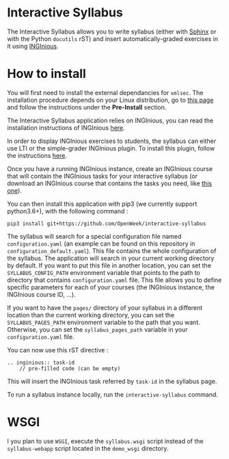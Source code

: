 # Interactive Syllabus
The Interactive Syllabus allows you to write syllabus (either with [Sphinx](https://www.sphinx-doc.org/en/master/) or 
with the Python `docutils` rST) and insert automatically-graded exercises in it using 
[INGInious](https://inginious.org/?lang=en).


# How to install

You will first need to install the external dependancies for `xmlsec`. The installation procedure depends on your Linux 
distribution, go to [this page](https://github.com/mehcode/python-xmlsec#pre-install) and follow the instructions under the 
**Pre-Install** section. 


The Interactive Syllabus application relies on INGInious, you can read the installation instructions
of INGInious [here](http://inginious.readthedocs.io/en/latest/install_doc/installation.html).

In order to display INGInious exercises to students, the syllabus can either use LTI or the simple-grader INGInious
plugin. To install this plugin, follow the instructions 
[here](http://inginious.readthedocs.io/en/latest/install_doc/config_reference.html#simple-grader-plugin-webapp-lti).


Once you have a running INGInious instance, create an INGInious course that will contain the INGInious tasks for your
interactive syllabus (or download an INGInious course that contains the tasks you need, like 
[this one](https://github.com/UCL-INGI/CS1-Java)).

You can then install this application with pip3 (we currently support python3.6+), with the following command :

    pip3 install git+https://github.com/OpenWeek/interactive-syllabus

The syllabus will search for a special configuration file named `configuration.yaml` (an example can be found on this 
repository in `configuration_default.yaml`). This file contains the whole configuration of the syllabus. The application 
will search in your current working directory by default. If you want to put this file in another location, you can set
the `SYLLABUS_CONFIG_PATH` environment variable that points to the path to directory that contains `configuration.yaml`
file. This file allows you to define specific parameters for each of your courses 
(the INGInious instance, the INGInious course ID, ...).

If you want to have the `pages/` directory of your syllabus in a different location than the current working directory,
you can set the `SYLLABUS_PAGES_PATH` environment variable to the path that you want. 
Otherwise, you can set the `syllabus_pages_path` variable in your `configuration.yaml` file. 

You can now use this rST directive :

```
.. inginious:: task-id
    // pre-filled code (can be empty)
```
This will insert the INGInious task referred by `task-id` in the syllabus page.

To run a syllabus instance locally, run the `interactive-syllabus` command.

# WSGI

I you plan to use `WSGI`, execute the `syllabus.wsgi` script instead of the `syllabus-webapp` script located in the 
`demo_wsgi` directory.
